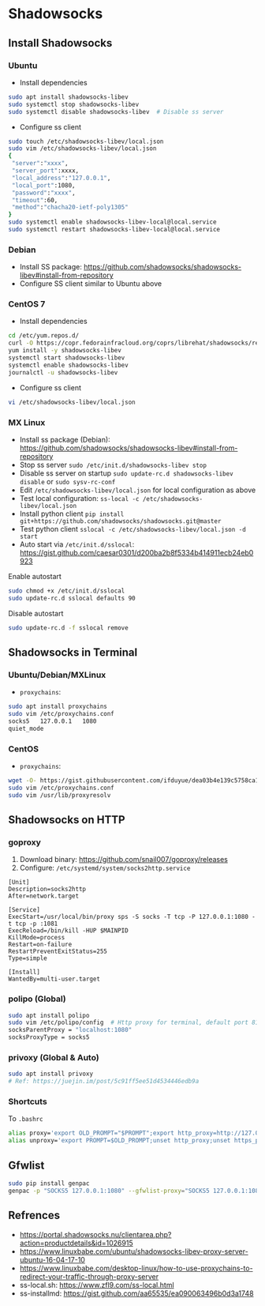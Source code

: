 # Shadowsocks

## Install Shadowsocks

### Ubuntu
* Install dependencies
```bash
sudo apt install shadowsocks-libev
sudo systemctl stop shadowsocks-libev
sudo systemctl disable shadowsocks-libev  # Disable ss server
```
* Configure ss client
```bash
sudo touch /etc/shadowsocks-libev/local.json
sudo vim /etc/shadowsocks-libev/local.json
{
 "server":"xxxx",
 "server_port":xxxx,
 "local_address":"127.0.0.1",
 "local_port":1080,
 "password":"xxxx",
 "timeout":60,
 "method":"chacha20-ietf-poly1305"
}
sudo systemctl enable shadowsocks-libev-local@local.service
sudo systemctl restart shadowsocks-libev-local@local.service
```

### Debian
* Install SS package: https://github.com/shadowsocks/shadowsocks-libev#install-from-repository
* Configure SS client similar to Ubuntu above

### CentOS 7
* Install dependencies
```bash
cd /etc/yum.repos.d/
curl -O https://copr.fedorainfracloud.org/coprs/librehat/shadowsocks/repo/epel-7/librehat-shadowsocks-epel-7.repo
yum install -y shadowsocks-libev
systemctl start shadowsocks-libev
systemctl enable shadowsocks-libev
journalctl -u shadowsocks-libev
```
* Configure ss client
```bash
vi /etc/shadowsocks-libev/local.json
```

### MX Linux
* Install ss package (Debian): https://github.com/shadowsocks/shadowsocks-libev#install-from-repository
* Stop ss server `sudo /etc/init.d/shadowsocks-libev stop`
* Disable ss server on startup `sudo update-rc.d shadowsocks-libev disable` or `sudo sysv-rc-conf`
* Edit `/etc/shadowsocks-libev/local.json` for local configuration as above
* Test local configuration: `ss-local -c /etc/shadowsocks-libev/local.json`
* Install python client `pip install git+https://github.com/shadowsocks/shadowsocks.git@master`
* Test python client `sslocal -c /etc/shadowsocks-libev/local.json -d start`
* Auto start via `/etc/init.d/sslocal`: https://gist.github.com/caesar0301/d200ba2b8f5334b414911ecb24eb0923

Enable autostart
```bash
sudo chmod +x /etc/init.d/sslocal
sudo update-rc.d sslocal defaults 90
```
Disable autostart
```bash
sudo update-rc.d -f sslocal remove
```


## Shadowsocks in Terminal

### Ubuntu/Debian/MXLinux

* `proxychains`:
```bash
sudo apt install proxychains
sudo vim /etc/proxychains.conf
socks5   127.0.0.1   1080
quiet_mode
```

### CentOS
* `proxychains`:
```bash
wget -O- https://gist.githubusercontent.com/ifduyue/dea03b4e139c5758ca114770027cf65c/raw/install-proxychains-ng.sh | sudo bash -s
sudo vim /etc/proxychains.conf
sudo vim /usr/lib/proxyresolv
```


## Shadowsocks on HTTP

### goproxy
1. Download binary: https://github.com/snail007/goproxy/releases
2. Configure: `/etc/systemd/system/socks2http.service`
```
[Unit]
Description=socks2http
After=network.target

[Service]
ExecStart=/usr/local/bin/proxy sps -S socks -T tcp -P 127.0.0.1:1080 -t tcp -p :1081
ExecReload=/bin/kill -HUP $MAINPID
KillMode=process
Restart=on-failure
RestartPreventExitStatus=255
Type=simple

[Install]
WantedBy=multi-user.target
```

### polipo (Global)
```bash
sudo apt install polipo
sudo vim /etc/polipo/config  # Http proxy for terminal, default port 8123
socksParentProxy = "localhost:1080"
socksProxyType = socks5
```

### privoxy (Global & Auto)
```bash
sudo apt install privoxy
# Ref: https://juejin.im/post/5c91ff5ee51d4534446edb9a
```

### Shortcuts
To `.bashrc`
```bash
alias proxy='export OLD_PROMPT="$PROMPT";export http_proxy=http://127.0.0.1:1081;export https_proxy=http://127.0.0.1:1081;exprt PROMPT="[PROXY] $PROMPT"'
alias unproxy='export PROMPT=$OLD_PROMPT;unset http_proxy;unset https_proxy;unset OLD_PROMPT'
```


## Gfwlist
```bash
sudo pip install genpac
genpac -p "SOCKS5 127.0.0.1:1080" --gfwlist-proxy="SOCKS5 127.0.0.1:1080" --gfwlist-url=https://raw.githubusercontent.com/gfwlist/gfwlist/master/gfwlist.txt --output="autoproxy.pac"
```


## Refrences
* https://portal.shadowsocks.nu/clientarea.php?action=productdetails&id=1026915
* https://www.linuxbabe.com/ubuntu/shadowsocks-libev-proxy-server-ubuntu-16-04-17-10
* https://www.linuxbabe.com/desktop-linux/how-to-use-proxychains-to-redirect-your-traffic-through-proxy-server
* ss-local.sh: https://www.zfl9.com/ss-local.html
* ss-installmd: https://gist.github.com/aa65535/ea090063496b0d3a1748
